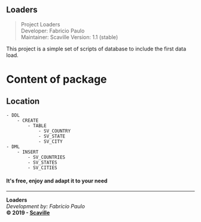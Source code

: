 ## Loaders

> Project Loaders<br/>
> Developer: Fabricio Paulo<br/>
> Maintainer: Scaville
> Version: 1.1 (stable)

This project is a simple set of scripts of database to include the first data load.

# Content of package

## Location
    - DDL
        - CREATE
            - TABLE
                - SV_COUNTRY
                - SV_STATE
                - SV_CITY
    - DML
        - INSERT
            - SV_COUNTRIES
            - SV_STATES
            - SV_CITIES
        
#### It's free, enjoy and adapt it to your need
---
**Loaders**<br/>
_Development by: Fabricio Paulo_<br/>
**© 2019 - <a href='http://www.scaville.com'>Scaville</a>**
